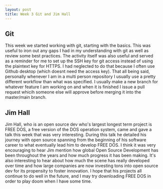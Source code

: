 ```yaml
---
layout: post
title: Week 3 Git and Jim Hall
---
```


<h2>Git</h2>

<p> This week we started working with git, starting with the basics. This was useful to iron out any gaps I had in my understanding with git as well as review some best practices. The activity itself was also useful and served as a reminder for me to set up the SSH key for git access instead of using the plaintext key for HTTPS. I had neglected to do that because I often use Github desktop (which doesnt need the access key). That all being said, personally whenever I am in a multi person repository I usually use a pretty different workflow than what was specified. I usually make a new branch for whatever feature I am working on and when it is finished I issue a pull request whicih someone else will approve before merging it into the master/main branch.</p> 

<h2>Jim Hall</h2>

<p>Jim Hall, who is an open source dev who's largest longest term project is FREE DOS, a free version of the DOS operation system, came and gave a talk this week that was very interesting. During this talk he detailed his journey with open source spanning from the beginning of his software career to what eventually lead him to develop FREE DOS. I think it was very encouraging to hear Jim mention how global Open Source Development has been throughout the years and how much progress it has been making. It's also interesting to hear about how much the scene has really developed over time and how large companies are now investing tons into open source dev for its propensity to foster innovation. I hope that his projects all continue to do well in the future, and I may try downloading FREE DOS in order to play doom when I  have some time.</p>
